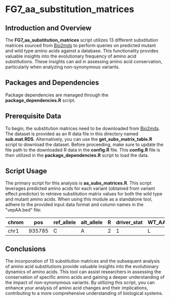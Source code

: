 # FG7_aa_substitution_matrices

## Introduction and Overview
The **FG7_aa_substitution_matrices** script utilizes 13 different substitution matrices sourced from [Bio2mds](https://www.ncbi.nlm.nih.gov/pmc/articles/PMC3403911/) to perform queries on predicted mutant and wild type amino acids against a database. This functionality provides valuable insights into the evolutionary frequency of amino acid substitutions. These insights can aid in assessing amino acid conservation, particularly when analyzing non-synonymous variants.


## Packages and Dependencies
Package dependencies are managed through the **package_dependencies.R** script.

## Prerequisite Data
To begin, the substitution matrices need to be downloaded from [Bio2mds](https://www.ncbi.nlm.nih.gov/pmc/articles/PMC3403911/). The dataset is provided as an R data file  in this directory named **sub.mat.RDS**. Alternatively, you can use the **get_subs_matrix_table.R** script to download the dataset. Before proceeding, make sure to update the file path to the downloaded R data in the **config.R** file. This **config.R** file is then utilized in the **package_dependencies.R** script to load the data.

## Script Usage
The primary script for this analysis is **aa_subs_matrices.R**. This script leverages predicted amino acids for each variant (obtained from variant effect predictor) to retrieve substitution matrix values for both the wild type and mutant amino acids. When using this module as a standalone tool, adhere to the provided input data format and column names in the "vepAA.bed" file:

| chrom |  pos  | ref_allele | alt_allele |  R  | driver_stat | WT_AA | mutant_AA |
| ----- | ----- | ---------- | ---------- | --- | ----------- | ----- | --------- |
| chr1  | 935785|     C      |      A     |  2  |      1      |   L   |     I     |

## Conclusions
The incorporation of 13 substitution matrices and the subsequent analysis of amino acid substitutions provide valuable insights into the evolutionary dynamics of amino acids. This tool can assist researchers in assessing the conservation of specific amino acids and gaining a deeper understanding of the impact of non-synonymous variants. By utilizing this script, you can enhance your analysis of amino acid changes and their implications, contributing to a more comprehensive understanding of biological systems.



